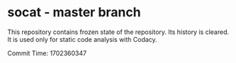 # socat - master branch

This repository contains frozen state of the repository.
Its history is cleared. It is used only for static code
analysis with Codacy.

Commit Time: 1702360347
